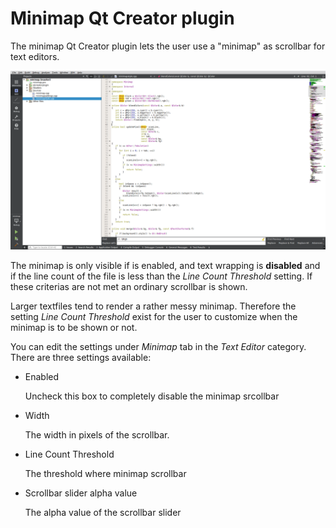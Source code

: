 # Minimap Qt Creator plugin

The minimap Qt Creator plugin lets the user use a "minimap" as scrollbar for text editors.

![ScreenShot](screenshot.png)

The minimap is only visible if is enabled, and text wrapping is **disabled** and if the line count of the file is less than the *Line Count Threshold* setting. If these criterias are not met an ordinary scrollbar is shown.

Larger textfiles tend to render a rather messy minimap. Therefore the setting *Line Count Threshold* exist for the user to customize when the minimap is to be shown or not.

You can edit the settings under *Minimap* tab in the *Text Editor* category. There are three settings available:

* Enabled

    Uncheck this box to completely disable the minimap srcollbar

* Width

    The width in pixels of the scrollbar.

* Line Count Threshold

    The threshold where minimap scrollbar

* Scrollbar slider alpha value

    The alpha value of the scrollbar slider

